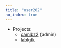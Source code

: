 ```yaml
---
title: "user202"
no_index: true
---
```


* Projects:
  * [camlbz2](/projects/camlbz2/) (admin)
  * [lablgtk](/projects/lablgtk/)